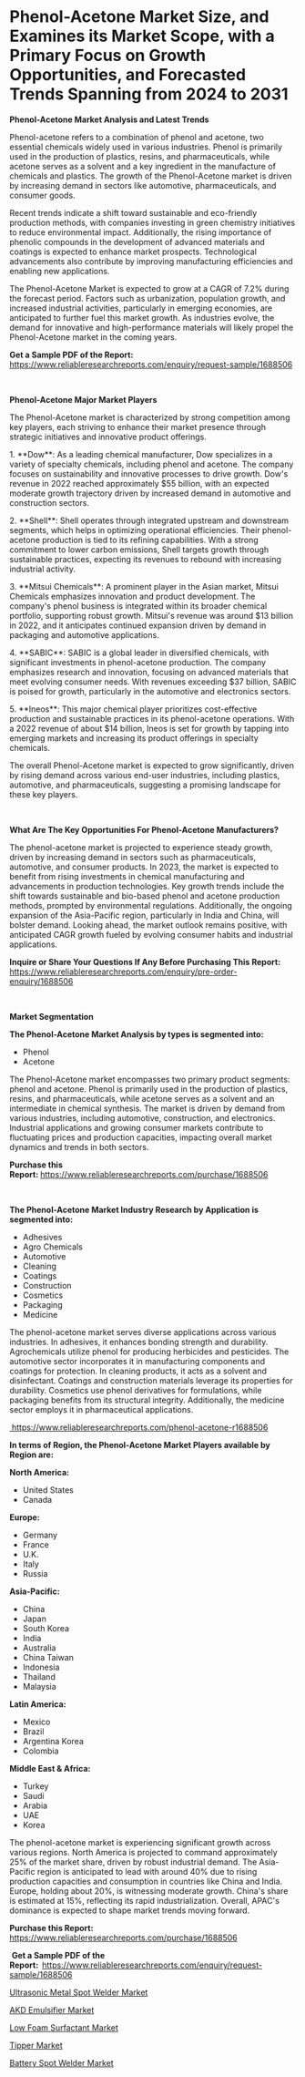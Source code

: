 <p><h1>Phenol-Acetone Market Size, and Examines its Market Scope, with a Primary Focus on Growth Opportunities, and Forecasted Trends Spanning from 2024 to 2031</h1></p><p><strong>Phenol-Acetone Market Analysis and Latest Trends</strong></p>
<p><p>Phenol-acetone refers to a combination of phenol and acetone, two essential chemicals widely used in various industries. Phenol is primarily used in the production of plastics, resins, and pharmaceuticals, while acetone serves as a solvent and a key ingredient in the manufacture of chemicals and plastics. The growth of the Phenol-Acetone market is driven by increasing demand in sectors like automotive, pharmaceuticals, and consumer goods.</p><p>Recent trends indicate a shift toward sustainable and eco-friendly production methods, with companies investing in green chemistry initiatives to reduce environmental impact. Additionally, the rising importance of phenolic compounds in the development of advanced materials and coatings is expected to enhance market prospects. Technological advancements also contribute by improving manufacturing efficiencies and enabling new applications.</p><p>The Phenol-Acetone Market is expected to grow at a CAGR of 7.2% during the forecast period. Factors such as urbanization, population growth, and increased industrial activities, particularly in emerging economies, are anticipated to further fuel this market growth. As industries evolve, the demand for innovative and high-performance materials will likely propel the Phenol-Acetone market in the coming years.</p></p>
<p><strong>Get a Sample PDF of the Report:&nbsp;</strong> <a href="https://www.reliableresearchreports.com/enquiry/request-sample/1688506?utm_campaign=8&utm_medium=2&utm_source=Github&utm_content=ia&utm_term=17102024&utm_id=phenol-acetone">https://www.reliableresearchreports.com/enquiry/request-sample/1688506</a></p>
<p>&nbsp;</p>
<p><strong>Phenol-Acetone Major Market Players</strong></p>
<p><p>The Phenol-Acetone market is characterized by strong competition among key players, each striving to enhance their market presence through strategic initiatives and innovative product offerings. </p><p>1. **Dow**: As a leading chemical manufacturer, Dow specializes in a variety of specialty chemicals, including phenol and acetone. The company focuses on sustainability and innovative processes to drive growth. Dow's revenue in 2022 reached approximately $55 billion, with an expected moderate growth trajectory driven by increased demand in automotive and construction sectors.</p><p>2. **Shell**: Shell operates through integrated upstream and downstream segments, which helps in optimizing operational efficiencies. Their phenol-acetone production is tied to its refining capabilities. With a strong commitment to lower carbon emissions, Shell targets growth through sustainable practices, expecting its revenues to rebound with increasing industrial activity.</p><p>3. **Mitsui Chemicals**: A prominent player in the Asian market, Mitsui Chemicals emphasizes innovation and product development. The company's phenol business is integrated within its broader chemical portfolio, supporting robust growth. Mitsui's revenue was around $13 billion in 2022, and it anticipates continued expansion driven by demand in packaging and automotive applications.</p><p>4. **SABIC**: SABIC is a global leader in diversified chemicals, with significant investments in phenol-acetone production. The company emphasizes research and innovation, focusing on advanced materials that meet evolving consumer needs. With revenues exceeding $37 billion, SABIC is poised for growth, particularly in the automotive and electronics sectors.</p><p>5. **Ineos**: This major chemical player prioritizes cost-effective production and sustainable practices in its phenol-acetone operations. With a 2022 revenue of about $14 billion, Ineos is set for growth by tapping into emerging markets and increasing its product offerings in specialty chemicals.</p><p>The overall Phenol-Acetone market is expected to grow significantly, driven by rising demand across various end-user industries, including plastics, automotive, and pharmaceuticals, suggesting a promising landscape for these key players.</p></p>
<p>&nbsp;</p>
<p><strong>What Are The Key Opportunities For Phenol-Acetone Manufacturers?</strong></p>
<p><p>The phenol-acetone market is projected to experience steady growth, driven by increasing demand in sectors such as pharmaceuticals, automotive, and consumer products. In 2023, the market is expected to benefit from rising investments in chemical manufacturing and advancements in production technologies. Key growth trends include the shift towards sustainable and bio-based phenol and acetone production methods, prompted by environmental regulations. Additionally, the ongoing expansion of the Asia-Pacific region, particularly in India and China, will bolster demand. Looking ahead, the market outlook remains positive, with anticipated CAGR growth fueled by evolving consumer habits and industrial applications.</p></p>
<p><strong>Inquire or Share Your Questions If Any Before Purchasing This Report:</strong> <a href="https://www.reliableresearchreports.com/enquiry/pre-order-enquiry/1688506?utm_campaign=8&utm_medium=2&utm_source=Github&utm_content=ia&utm_term=17102024&utm_id=phenol-acetone">https://www.reliableresearchreports.com/enquiry/pre-order-enquiry/1688506</a></p>
<p>&nbsp;</p>
<p><strong>Market Segmentation</strong></p>
<p><strong>The Phenol-Acetone Market Analysis by types is segmented into:</strong></p>
<p><ul><li>Phenol</li><li>Acetone</li></ul></p>
<p><p>The Phenol-Acetone market encompasses two primary product segments: phenol and acetone. Phenol is primarily used in the production of plastics, resins, and pharmaceuticals, while acetone serves as a solvent and an intermediate in chemical synthesis. The market is driven by demand from various industries, including automotive, construction, and electronics. Industrial applications and growing consumer markets contribute to fluctuating prices and production capacities, impacting overall market dynamics and trends in both sectors.</p></p>
<p><strong>Purchase this Report:&nbsp;</strong><a href="https://www.reliableresearchreports.com/purchase/1688506?utm_campaign=8&utm_medium=2&utm_source=Github&utm_content=ia&utm_term=17102024&utm_id=phenol-acetone">https://www.reliableresearchreports.com/purchase/1688506</a></p>
<p>&nbsp;</p>
<p><strong>The Phenol-Acetone Market Industry Research by Application is segmented into:</strong></p>
<p><ul><li>Adhesives</li><li>Agro Chemicals</li><li>Automotive</li><li>Cleaning</li><li>Coatings</li><li>Construction</li><li>Cosmetics</li><li>Packaging</li><li>Medicine</li></ul></p>
<p><p>The phenol-acetone market serves diverse applications across various industries. In adhesives, it enhances bonding strength and durability. Agrochemicals utilize phenol for producing herbicides and pesticides. The automotive sector incorporates it in manufacturing components and coatings for protection. In cleaning products, it acts as a solvent and disinfectant. Coatings and construction materials leverage its properties for durability. Cosmetics use phenol derivatives for formulations, while packaging benefits from its structural integrity. Additionally, the medicine sector employs it in pharmaceutical applications.</p></p>
<p><a href="https://www.reliableresearchreports.com/phenol-acetone-r1688506?utm_campaign=8&utm_medium=2&utm_source=Github&utm_content=ia&utm_term=17102024&utm_id=phenol-acetone">&nbsp;https://www.reliableresearchreports.com/phenol-acetone-r1688506</a></p>
<p><strong>In terms of Region, the Phenol-Acetone Market Players available by Region are:</strong></p>
<p>
    <p> <strong> North America: </strong>
        <ul>
            <li>United States</li>
            <li>Canada</li>
        </ul>
        </p> 
    <p> <strong> Europe: </strong>
        <ul>
            <li>Germany</li>
            <li>France</li>
            <li>U.K.</li>
            <li>Italy</li>
            <li>Russia</li>
        </ul>
        </p> 
    <p> <strong> Asia-Pacific: </strong>
        <ul>
            <li>China</li>
            <li>Japan</li>
            <li>South Korea</li>
            <li>India</li>
            <li>Australia</li>
            <li>China Taiwan</li>
            <li>Indonesia</li>
            <li>Thailand</li>
            <li>Malaysia</li>
        </ul>
        </p> 
    <p> <strong> Latin America: </strong>
        <ul>
            <li>Mexico</li>
            <li>Brazil</li>
            <li>Argentina Korea</li>
            <li>Colombia</li>
        </ul>
        </p> 
    <p> <strong> Middle East & Africa: </strong>
        <ul>
            <li>Turkey</li>
            <li>Saudi</li>
            <li>Arabia</li>
            <li>UAE</li>
            <li>Korea</li>
        </ul>
    </p>
    </p>
<p><p>The phenol-acetone market is experiencing significant growth across various regions. North America is projected to command approximately 25% of the market share, driven by robust industrial demand. The Asia-Pacific region is anticipated to lead with around 40% due to rising production capacities and consumption in countries like China and India. Europe, holding about 20%, is witnessing moderate growth. China's share is estimated at 15%, reflecting its rapid industrialization. Overall, APAC's dominance is expected to shape market trends moving forward.</p></p>
<p><strong>Purchase this Report: </strong><a href="https://www.reliableresearchreports.com/purchase/1688506?utm_campaign=8&utm_medium=2&utm_source=Github&utm_content=ia&utm_term=17102024&utm_id=phenol-acetone">https://www.reliableresearchreports.com/purchase/1688506</a></p>
<p>&nbsp;<strong>Get a Sample PDF of the Report:&nbsp;&nbsp;</strong><a href="https://www.reliableresearchreports.com/enquiry/request-sample/1688506?utm_campaign=8&utm_medium=2&utm_source=Github&utm_content=ia&utm_term=17102024&utm_id=phenol-acetone">https://www.reliableresearchreports.com/enquiry/request-sample/1688506</a></p>
<p><strong></strong></p>
<p><p><a href="https://issuu.com/reportprime-2/docs/ultrasonic-metal-spot-welder-market_ecff8dc26916bc?utm_campaign=8&utm_medium=2&utm_source=Github&utm_content=ia&utm_term=17102024&utm_id=phenol-acetone">Ultrasonic Metal Spot Welder Market</a></p><p><a href="https://www.linkedin.com/pulse/akd-emulsifier-market-industry-landscape-growth-trajectories-i7mof?utm_campaign=8&utm_medium=2&utm_source=Github&utm_content=ia&utm_term=17102024&utm_id=phenol-acetone">AKD Emulsifier Market</a></p><p><a href="https://github.com/JudyWalsh475/Market-Research-Report-List-1/blob/main/low-foam-surfactant-market.md?utm_campaign=8&utm_medium=2&utm_source=Github&utm_content=ia&utm_term=17102024&utm_id=phenol-acetone">Low Foam Surfactant Market</a></p><p><a href="https://www.linkedin.com/pulse/tipper-market-evolution-future-outlook-forecasting-industry-wjqyf?utm_campaign=8&utm_medium=2&utm_source=Github&utm_content=ia&utm_term=17102024&utm_id=phenol-acetone">Tipper Market</a></p><p><a href="https://issuu.com/reportprime-2/docs/battery-spot-welder-market-size-203_707e1632b29966?utm_campaign=8&utm_medium=2&utm_source=Github&utm_content=ia&utm_term=17102024&utm_id=phenol-acetone">Battery Spot Welder Market</a></p></p>